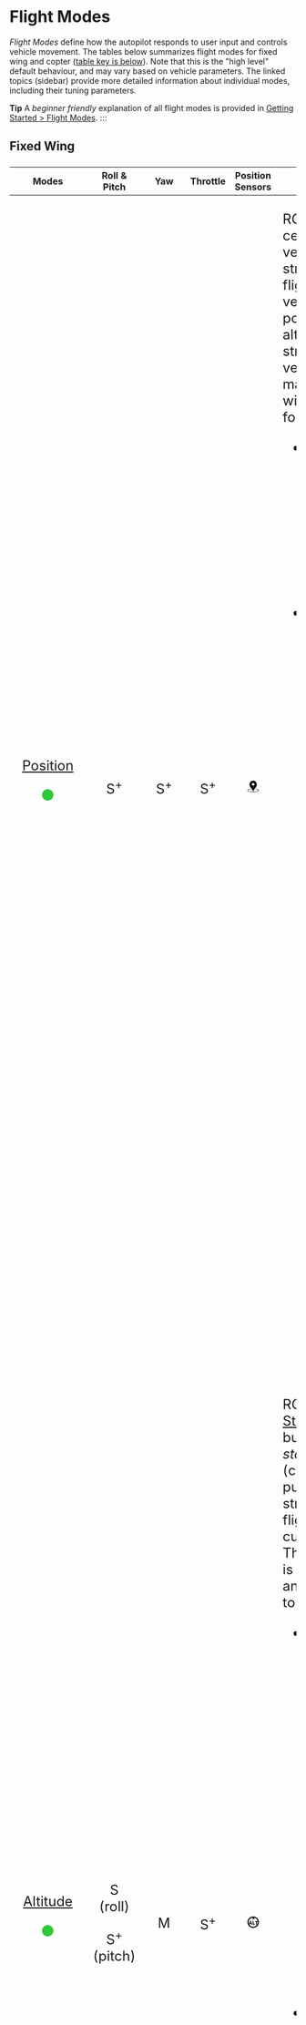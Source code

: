 # Flight Modes

*Flight Modes* define how the autopilot responds to user input and controls vehicle movement. The tables below summarizes flight modes for fixed wing and copter ([table key is below](#key)). Note that this is the "high level" default behaviour, and may vary based on vehicle parameters. The linked topics (sidebar) provide more detailed information about individual modes, including their tuning parameters.

**Tip** A *beginner friendly* explanation of all flight modes is provided in [Getting Started > Flight Modes](../getting_started/flight_modes.md). :::

<!-- Styles used for tables below -->
<style>
table {
  display: block;
  overflow: scroll;
  width: 100%;
  font-size:1.5rem;
  text-align:center;
}

.markdown-section table {
  display: block;
}

tr td:nth-last-child(1) {
    text-align:left;
}

/*
  .col_summary {
    width:50px;
  }
*/


th {
  font-size:1.0rem;
}


@media (min-width: 1500px){
.page-inner {
  max-width: 1100px;
  }
}

@media (min-width: 1400px) and (max-width: 1500px) {
.page-inner {
  max-width: 1000px;
  }
}

@media (min-width: 1200px) and (max-width: 1400px) {
.page-inner {
  max-width: 800px;
  }
}

</style>

## Fixed Wing

<table>
 <thead>
   <tr>
     <th class="col_modes">Modes</th>
     <th class="col_r_p">Roll & Pitch</th>
     <th class="col_yaw">Yaw</th>
     <th class="col_throttle">Throttle</th>
     <th class="col_sensor">Position Sensors</th>
     <th class="col_summary">Summary</th></tr>
   </tr>
 </thead>
<tbody>

<tr id="position_fw">
 <td><a href="../flight_modes/position_fw.html">Position</a>
 <p><a href="#key_difficulty"><img src="../../assets/site/difficulty_easy.png" title="Easy to fly" width="20px" /></a></p>
 </td>
 <td>S<sup>+</sup></td>
 <td>S<sup>+</sup></td>
 <td>S<sup>+</sup></td>
 <td><a href="#key_position_fixed"><img src="../../assets/site/position_fixed.svg" title="Position fix required (e.g. GPS)" width="20px" /></a></td>
 <td><p>RC mode where centered sticks put vehicle into straight and level flight where vehicle posture/attitude, altitude, and the straight line vehicle path are maintained against wind (and other forces).
   <ul>
       <li>Centered RC RPY sticks – level flight that follows a straight line ground track in the current direction against any wind.</li>
       <li>Outside center:
      <ul>
        <li>Pitch stick controls altitude (same as <a href="#altitude_fw">Altitude</a>).</li>
        <li>Roll stick controls roll angle. Autopilot will maintain <a href="https://en.wikipedia.org/wiki/Coordinated_flight">coordinated flight</a> (same as <a href="#stabilized_fw">Stabilized</a>).</li>
        <li>Throttle sets airspeed (same as <a href="#altitude_fw">Altitude</a>).</li> 
        <li>Roll, pitch and yaw are all angle-controlled (so it is impossible to roll over or loop the vehicle).</li>
        <li>Yaw stick actuates the rudder (signal will be added to the one calculated by the autopilot to maintain <a href="https://en.wikipedia.org/wiki/Coordinated_flight">coordinated flight</a>). This is the same as <a href="#stabilized_fw">Stabilized</a>.</li>
     </ul></li>
   </ul>
  </p>
  </td>
</tr>


<tr id="altitude_fw">
 <td><a href="../flight_modes/altitude_fw.html">Altitude</a>
 <p><a href="#key_difficulty"><img src="../../assets/site/difficulty_easy.png" title="Easy to fly" width="20px" /></a></p>
 </td>
 <td><p>S (roll)</p><p>S<sup>+</sup>(pitch)</p></td>
 <td>M</td>
 <td>S<sup>+</sup></td>
 <td><a href="#altitude_only"><img src="../../assets/site/altitude_icon.svg" title="Altitude required (e.g. Baro, Rangefinder)" width="20px" /></a></td>
 <td>
 <p>RC mode like <a href="#stabilized_fw">Stabilized</a> mode but with <em>altitude stabilization</em> (centered sticks put vehicle into straight and level flight and maintain current altitude). The vehicle course is not maintained, and can drift due to wind.
  <ul>
    <li>Centered RPY sticks (inside deadband):
      <ul>
       <li>Autopilot maintains altitude with wings also level.</li> 
       <li>Throttle stick controls the airspeed of the aircraft if an airspeed sensor is connected (without airspeed sensor, the user cannot control throttle).</li>
    </ul>
    <li>Outside center:
      <ul>
       <li>Pitch stick controls altitude.</li>
       <li>Throttle stick controls the airspeed of the aircraft (as for centered RPY sticks).</li>
       <li>Yaw stick actuates the rudder (signal will be added to the one calculated by the autopilot to maintain <a href="https://en.wikipedia.org/wiki/Coordinated_flight">coordinated flight</a>). This is the same as <a href="#stabilized_fw">Stabilized</a>.</li>
    </ul>
  </li>
  </ul>
 </p>
 </td>
</tr>


<tr id="stabilized_fw">
 <td><a href="../flight_modes/stabilized_fw.html">Stabilized</a>
 <p><a href="#key_difficulty"><img src="../../assets/site/difficulty_medium.png" title="Medium difficulty to fly" width="20px" /></a></p>
 </td>
 <td>S</td>
 <td>M</td>
 <td>M</td>
 <td></td>
 <td>
  <p>RC mode where centered RP sticks levels vehicle attitude (roll and pitch). The vehicle course and altitude are not maintained, and can drift due to wind.</p>
<ul>
   <li>Pitch stick controls pitch angle.</li>
   <li>Roll stick controls roll angle. Autopilot will maintain <a href="https://en.wikipedia.org/wiki/Coordinated_flight">coordinated flight</a>.</li>
   <li>Throttle stick controls throttle.</li>
   <li>Yaw stick actuates the rudder (signal will be added to the one calculated by the autopilot to maintain <a href="https://en.wikipedia.org/wiki/Coordinated_flight">coordinated flight</a>).</li>
</ul>
 </td>
</tr>

<tr id="acro_fw">
 <td><a href="../flight_modes/acro_fw.html">Acro</a>
 <p><a href="#key_difficulty"><img src="../../assets/site/difficulty_hard.png" title="Hard to fly" width="20px" /></a></p>
 </td>
 <td>S<sub>rate</sub></td>
 <td>S<sub>rate</sub></td>
 <td>M</td>
 <td></td>
 <td><p>RC mode for performing acrobatic maneuvers e.g. rolls, flips, stalls and acrobatic figures.</p>
<p>RPY stick inputs are translated to angular rate commands that are stabilized by autopilot. Throttle is passed directly to control allocation.</p></td>
</tr>


<tr id="manual_fw">
 <td><a href="../flight_modes/manual_fw.html">Manual</a>
 <p><a href="#key_difficulty"><img src="../../assets/site/difficulty_hard.png" title="Hard to fly" width="20px" /></a></p>
 </td>
 <td>M</td>
 <td>M</td>
 <td>M</td>
 <td></td>
 <td><p>RC mode where stick input is sent directly to control allocation (for "fully" manual control).</p>
   <p>This is the only mode that overrides the FMU (commands are sent via the safety coprocessor). It provides a safety mechanism that allows full control of throttle, elevator, ailerons and rudder via RC in the event of an FMU firmware malfunction.
   </p>
  </td>
</tr>


<tr id="takeoff_fw">
 <td><a href="../flight_modes/takeoff.html">Takeoff</a></td>
 <td colspan="3">Auto</td>
 <td><a href="#key_position_fixed"><img src="../../assets/site/position_fixed.svg" title="Position fix required (e.g. GPS)" width="20px" /></a></td>
 <td>Vehicle initiates the takeoff sequence using either <em>catapult/hand-launch mode</em> or <em>runway takeoff mode</em> (in the current direction).</td>
</tr>


<tr id="land_fw">
 <td><a href="../flight_modes/land.html">Land</a></td>
 <td class="centred" colspan="3">Auto</td>
 <td><a href="#key_position_fixed"><img src="../../assets/site/position_fixed.svg" title="Position fix required (e.g. GPS)" width="20px" /></a></td>
 <td>Vehicle initiates the <a href="../flying/fixed_wing_landing.html">fixed-wing landing</a> sequence.</td>
</tr>

<tr id="hold_fw">
 <td><a href="../flight_modes/hold.html">Hold</a></td>
 <td colspan="3">Auto</td>
 <td><a href="#key_position_fixed"><img src="../../assets/site/position_fixed.svg" title="Position fix required (e.g. GPS)" width="20px" /></a></td>
 <td>Vehicle circles around the GPS hold position at the current altitude.</td>
</tr>

<tr id="return_fw">
 <td><a href="../flight_modes/return.html">Return</a></td>
 <td colspan="3">Auto</td>
 <td><a href="#key_position_fixed"><img src="../../assets/site/position_fixed.svg" title="Position fix required (e.g. GPS)" width="20px" /></a></td>
 <td>Vehicle flies a clear path to a safe location. The return behaviour depends on parameter settings, and may follow a mission path and/or mission landing pattern (if defined).</td>
</tr>


<tr id="mission_fw">
 <td><a href="../flight_modes/mission.html">Mission</a></td>
 <td colspan="3">Auto</td>
 <td><a href="#key_position_fixed"><img src="../../assets/site/position_fixed.svg" title="Position fix required (e.g. GPS)" width="20px" /></a></td>
 <td>Vehicle executes a <a href="../flying/missions.html">predefined mission/flight plan</a> that has been uploaded to the flight controller. </td>
</tr>

<tr id="offboard_fw">
 <td><a href="../flight_modes/offboard.html">Offboard</a></td>
 <td colspan="3">Auto</td>
 <td><a href="#key_position_fixed"><img src="../../assets/site/position_fixed.svg" title="Position fix required (e.g. GPS)" width="20px" /></a></td>
 <td>Vehicle obeys attitude setpoints provided over MAVLink (often from a companion computer connected via serial cable or wifi).</td>
</tr>
 
</tbody></table>

## Multicopter

<table>
 <thead>
   <tr>
     <th>Modes</th>
     <th>Roll & Pitch</th>
     <th>Yaw</th>
     <th>Throttle</th>
     <th>Position Sensors</th>
     <th class="col_summary">Summary</th></tr>
   </tr>
 </thead>
<tbody>


<tr id="position_mc">
 <td><a href="../flight_modes/position_mc.html">Position</a>
 <p><a href="#key_difficulty"><img src="../../assets/site/difficulty_easy.png" title="Easy to fly" width="20px" /></a></p>
 </td>
 <td>S<sup>+</sup></td>
 <td>S<sub>rate</sub></td>
 <td>S<sup>+</sup></td>
 <td><a href="#key_position_fixed"><img src="../../assets/site/position_fixed.svg" title="Position fix required (e.g. GPS)" width="20px" /></a></td>
 <td><p>RC mode where roll, pitch, throttle sticks control movement in corresponding axes/directions. Centered sticks level vehicle and hold it to fixed altitude and position against wind.
  <ul>
    <li>Centered RPT sticks hold x, y, z position steady against any wind and levels attitude.</li>
    <li>Outside center:
      <ul>
       <li>Roll/Pitch sticks control horizontal acceleration over ground in the vehicle's left-right and forward-back directions (respectively).</li>
       <li>Throttle stick controls speed of ascent-descent.</li>
       <li>Yaw stick controls rate of angular rotation above the horizontal plane.</li>
      </ul>
    </li>
    <li>Takeoff:
      <ul>
       <li>When landed, the vehicle will take off if the throttle stick is raised above 62.5% percent (of the full range from bottom).</li>
      </ul>
    </li>
    </ul>
  </li>
  </ul>
 </p>
</td>
</tr>

<tr id="altitude_mc">
 <td><a href="../flight_modes/altitude_mc.html">Altitude</a>
 <p><a href="#key_difficulty"><img src="../../assets/site/difficulty_easy.png" title="Easy to fly" width="20px" /></a></p>
 </td>
 <td>S</td>
 <td>S<sub>rate</sub></td>
 <td>S<sup>+</sup></td>
 <td><a href="#altitude_only"><img src="../../assets/site/altitude_icon.svg" title="Altitude required (e.g. Baro, Rangefinder)" width="20px" /></a></td>
 <td><p>RC mode like <a href="#manual_stabilized_mc">Manual/Stabilized</a> mode but with <em>altitude stabilization</em> (centered sticks level vehicle and hold it to fixed altitude). The horizontal position of the vehicle can move due to wind (or pre-existing momentum).
  <ul>
    <li>Centered sticks (inside deadband):
      <ul>
       <li>RPY sticks levels vehicle.</li> 
       <li>Throttle (~50%) holds current altitude steady against wind.</li>
    </ul>
    <li>Outside center:
      <ul>
       <li>Roll/Pitch sticks control tilt angle in respective orientations, resulting in corresponding left-right and forward-back movement.</li>
       <li>Throttle stick controls up/down speed with a predetermined maximum rate (and movement speed in other axes).</li> 
       <li>Yaw stick controls rate of angular rotation above the horizontal plane.</li> 
      </ul>
    </li>
    <li>Takeoff:
      <ul>
       <li>When landed, the vehicle will take off if the throttle stick is raised above 62.5% percent (of the full range from bottom).</li>
      </ul>
    </li>
  </ul>
 </p>
 </td>
</tr>


<tr id="manual_stabilized_mc">
 <td><a href="../flight_modes/manual_stabilized_mc.html">Manual/ Stabilized</a>
 <p><a href="#key_difficulty"><img src="../../assets/site/difficulty_medium.png" title="Medium difficulty to fly" width="20px" /></a></p>
 </td>
 <td>S</td>
 <td>S<sub>rate</sub></td>
 <td>M</td>
 <td></td>
 <td><p>RC mode where centered sticks level vehicle (only - position is not stabilized).</p>
   <p>
   <ul>
    <li>Centered RP sticks level vehicle.</li>
    <li>Outside center:
      <ul>
       <li>Roll/Pitch sticks control tilt angle in those orientations, resulting in corresponding left-right and forward-back movement.</li>
       <li>Throttle stick controls up/down speed (and movement speed in other axes).</li>
       <li>Yaw stick controls rate of angular rotation above the horizontal plane.</li>
      </ul>
    </li>
    </ul>
  </p>
</td>
</tr>

<tr id="acro_mc">
 <td><a href="../flight_modes/acro_mc.html">Acro</a>
 <p><a href="#key_difficulty"><img src="../../assets/site/difficulty_hard.png" title="Hard to fly" width="20px" /></a></p>
 </td>
 <td>S<sub>rate</sub></td>
 <td>S<sub>rate</sub></td>
 <td>M</td>
 <td></td>
 <td><p>RC mode for performing acrobatic maneuvers e.g. flips, rolls and loops.</p> 
  <p>RC RPY stick inputs control the rate of angular rotation around the respective axes. Throttle is passed directly to control allocation.  When sticks are centered the vehicle will stop rotating, but remain in its current orientation (e.g. possibly inverted) and moving according to its current momentum.</p>
 </td>
</tr>


<tr id="orbit_mc">
 <td><a href="../flight_modes/orbit.html">Orbit</a>
 <p><a href="#key_difficulty"><img src="../../assets/site/difficulty_easy.png" title="Easy to fly" width="20px" /></a></p>
 </td>
 <td>-</td>
 <td>-</td>
 <td>-</td>
 <td></td>
 <td><p>GCS-initiated guided mode for flying a circle, always facing the center.</p> 
  <p>Mode must be started from GCS, specifying center point and initial radius and altitude. RC control is optional, and can be used to set the orbit altitude, radius, speed, and direction. Altitude control is the same as for <a href="#position_mc">Position Mode</a>.</p>
 </td>
</tr>

<tr id="takeoff_mc">
 <td><a href="../flight_modes/takeoff.html">Takeoff</a></td>
 <td colspan="3">Auto</td>
 <td><a href="#key_position_fixed"><img src="../../assets/site/position_fixed.svg" title="Position fix required (e.g. GPS)" width="20px" /></a></td>
 <td>Vehicle ascends to takeoff altitude and holds position.</td>
</tr>

<tr id="land_mc">
 <td><a href="../flight_modes/land.html">Land</a></td>
 <td colspan="3">Auto</td>
 <td><a href="#key_position_fixed"><img src="../../assets/site/position_fixed.svg" title="Position fix required (e.g. GPS)" width="20px" /></a></td>
 <td>Vehicle lands at the position where the mode was engaged.</td>
</tr>

<tr id="hold_mc">
 <td><a href="../flight_modes/hold.html">Hold</a></td>
 <td colspan="3">Auto</td>
 <td><a href="#key_position_fixed"><img src="../../assets/site/position_fixed.svg" title="Position fix required (e.g. GPS)" width="20px" /></a></td>
 <td>Vehicle hovers at the current GPS position and altitude.</td>
</tr>

<tr id="return_mc">
 <td><a href="../flight_modes/return.html">Return</a></td>
 <td colspan="3">Auto</td>
 <td><a href="#key_position_fixed"><img src="../../assets/site/position_fixed.svg" title="Position fix required (e.g. GPS)" width="20px" /></a></td>
 <td>Vehicle flies a clear path to a safe location. The return behaviour depends on parameter settings, and may follow a mission path and/or mission landing pattern (if defined).</td>
</tr>


<tr id="mission_mc">
 <td><a href="../flight_modes/mission.html">Mission</a></td>
 <td colspan="3">Auto</td>
 <td><a href="#key_position_fixed"><img src="../../assets/site/position_fixed.svg" title="Position fix required (e.g. GPS)" width="20px" /></a></td>
 <td>Vehicle executes a <a href="../flying/missions.html">predefined mission/flight plan</a> that has been uploaded to the flight controller.</td>
</tr>

<tr id="followme_mc">
 <td><a href="../flight_modes/follow_me.html">Follow Me</a></td>
 <td colspan="3">Auto</td>
 <td><a href="#key_position_fixed"><img src="../../assets/site/position_fixed.svg" title="Position fix required (e.g. GPS)" width="20px" /></a></td>
 <td>Vehicle autonomously follows a user using an Android phone/tablet running QGC.</td>
</tr>

<tr id="offboard_mc">
 <td><a href="../flight_modes/offboard.html">Offboard</a></td>
 <td colspan="3">Auto</td>
 <td><a href="#key_position_fixed"><img src="../../assets/site/position_fixed.svg" title="Position fix required (e.g. GPS)" width="20px" /></a></td>
 <td>Vehicle obeys a position, velocity or attitude setpoints provided over MAVLink (often from a companion computer connected via serial cable or wifi).</td>
</tr>
 
</tbody></table>

## VTOL

VTOL vehicles support both fixed-wing and multicopter flight modes, executing them based on the current vehicle mode (MC or FW).

VTOL supports [Offboard](../flight_modes/offboard.md) mode in either configuration.


## Key

Key for understanding the table is as follows:

| Symbol                                                                                                                                                                                                                                                                                                                                                                                         | Description                                                                                                                                                       |
| ---------------------------------------------------------------------------------------------------------------------------------------------------------------------------------------------------------------------------------------------------------------------------------------------------------------------------------------------------------------------------------------------- | ----------------------------------------------------------------------------------------------------------------------------------------------------------------- |
| M                                                                                                                                                                                                                                                                                                                                                                                              | Manual control via RC sticks. RC input is sent directly to control allocation.                                                                                    |
| S                                                                                                                                                                                                                                                                                                                                                                                              | Assistance from autopilot to stabilize the attitude. RC input is required. Position of RC stick maps to the orientation of vehicle.                               |
| S<sub>rate</sub>                                                                                                                                                                                                                                                                                                                                                                               | Assistance from autopilot to stabilize the attitude rate. RC input is required. Position of RC stick maps to the rate of rotation of vehicle in that orientation. |
| S<sup>+</sup>                                                                                                                                                                                                                                                                                                                                                                                  | Assistance from autopilot to hold position or altitude against wind. RC input is required.                                                                        |
| Auto                                                                                                                                                                                                                                                                                                                                                                                           | This mode is automatic (RC control is disabled by default except to change modes).                                                                                |
| <span id="key_position_fixed"></span><img src="../../assets/site/position_fixed.svg" title="Position fix required (e.g. GPS)" width="20px" />                                                                                                                                                                                                                                 | Sensor(s) that measures position/height needed e.g. optical flow, GPS+barometer, visual-inertial odometry.                                                        |
| <span id="altitude_only"></span><img src="../../assets/site/altitude_icon.svg" title="Altitude fix required (e.g. barometer, rangefinder)" width="20px" />                                                                                                                                                                                                                    | Sensor(s) that measures height/altitude needed e.g. barometer, rangefinder.                                                                                       |
| <span id="key_difficulty"></span>[<img src="../../assets/site/difficulty_easy.png" title="Easy to fly" width="20px" />&nbsp;<img src="../../assets/site/difficulty_medium.png" title="Medium difficulty to fly" width="20px" />&nbsp;<img src="../../assets/site/difficulty_hard.png" title="Hard to fly" width="20px" />](#key_difficulty) | Flight mode difficulty (easy/medium/hard).                                                                                                                        |


Abbreviations:
  * RPY: Roll, Pitch, Yaw
  * RPT: Roll, Pitch Throttle
